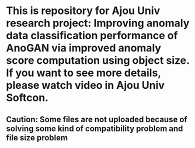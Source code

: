 # This is repository for Ajou Univ research project: Improving anomaly data classification performance of AnoGAN via improved anomaly score computation using object size.<br/>If you want to see more details, please watch video in Ajou Univ Softcon.
## Caution: Some files are not uploaded because of solving some kind of compatibility problem and file size problem
